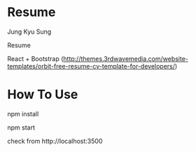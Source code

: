 # Resume

Jung Kyu Sung

Resume

React + Bootstrap
(http://themes.3rdwavemedia.com/website-templates/orbit-free-resume-cv-template-for-developers/)

# How To Use

npm install

npm start

check from http://localhost:3500
